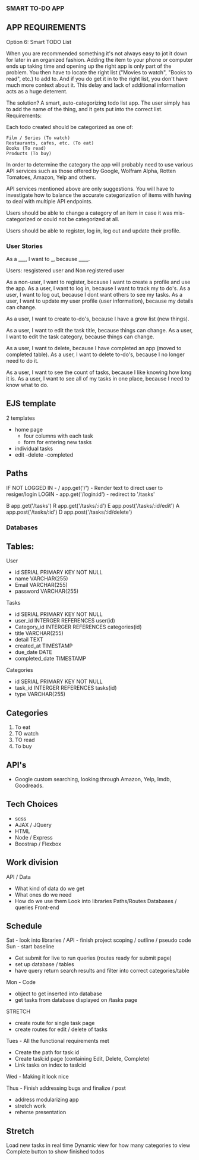 ### SMART TO-DO APP

## APP REQUIREMENTS 

Option 6: Smart TODO List

When you are recommended something it's not always easy to jot it down for later in an organized fashion. Adding the item to your phone or computer ends up taking time and opening up the right app is only part of the problem. You then have to locate the right list ("Movies to watch", "Books to read", etc.) to add to. And if you do get it in to the right list, you don't have much more context about it. This delay and lack of additional information acts as a huge deterrent.

The solution? A smart, auto-categorizing todo list app. The user simply has to add the name of the thing, and it gets put into the correct list.
Requirements:

Each todo created should be categorized as one of:

    Film / Series (To watch)
    Restaurants, cafes, etc. (To eat)
    Books (To read)
    Products (To buy)

In order to determine the category the app will probably need to use various API services such as those offered by Google, Wolfram Alpha, Rotten Tomatoes, Amazon, Yelp and others.

API services mentioned above are only suggestions. You will have to investigate how to balance the accurate categorization of items with having to deal with multiple API endpoints.

Users should be able to change a category of an item in case it was mis-categorized or could not be categorized at all.

Users should be able to register, log in, log out and update their profile.

### User Stories
As a ___, I want to _, because ____.

Users: resgistered user and Non registered user

As a non-user, I want to register, because I want to create a profile and use the app.
As a user, I want to log in, because I want to track my to do's.
As a user, I want to log out, because I dont want others to see my tasks.
As a user, I want to update my user profile (user information), because my details can change.

As a user, I want to create to-do's, because I have a grow list (new things).

As a user, I want to edit the task title, because things can change.
As a user, I want to edit the task category, because things can change.

As a user, I want to delete, because I have completed an app (moved to completed table).
As a user, I want to delete to-do's, because I no longer need to do it.

As a user, I want to see the count of tasks, because I like knowing how long it is.
As a user, I want to see all of my tasks in one place, because I need to know what to do.
## EJS template
2 templates
- home page
  - four columns with each task
  - form for entering new tasks
- individual tasks
 - edit 
 -delete
 -completed


## Paths
IF NOT LOGGED IN - / app.get('/') - Render text to direct user to resiger/login
LOGIN - app.get('/login:id') - redirect to '/tasks'

B app.get('/tasks')
R app.get('/tasks/:id')
E app.post('/tasks/:id/edit')
A app.post('/tasks/:id')
D app.post('/tasks/:id/delete')

### Databases
## Tables:
User
- id SERIAL PRIMARY KEY NOT NULL
- name VARCHAR(255)
- Email VARCHAR(255)
- password VARCHAR(255)

Tasks
- id SERIAL PRIMARY KEY NOT NULL 
- user_id INTERGER REFERENCES user(id)
- Category_id INTERGER REFERENCES categories(id)
- title VARCHAR(255)
- detail TEXT
- created_at TIMESTAMP
- due_date DATE
- completed_date TIMESTAMP

Categories
- id SERIAL PRIMARY KEY NOT NULL 
- task_id INTERGER REFERENCES tasks(id)
- type VARCHAR(255)

## Categories 
1. To eat
2. TO watch
3. TO read
4. To buy


## API's
- Google custom searching, looking through Amazon, Yelp, Imdb, Goodreads.

## Tech Choices
- scss
- AJAX / JQuery
- HTML
- Node / Express
- Boostrap / Flexbox

## Work division
API / Data
- What kind of data do we get
- What ones do we need
- How do we use them
Look into libraries
Paths/Routes
Databases / queries
Front-end

## Schedule
Sat - look into libraries / API - finish project scoping / outline
      / pseudo code
Sun - start baseline
- Get submit for live to run queries
  (routes ready for submit page)
- set up database / tables
- have query return search results and filter into correct categories/table

Mon - Code
- object to get inserted into database
- get tasks from database displayed on /tasks page

STRETCH
- create route for single task page
- create routes for edit / delete of tasks

Tues - All the functional requirements met
- Create the path for task:id
- Create task:id page (containing Edit, Delete, Complete)
- Link tasks on index to task:id

Wed - Making it look nice

Thus - Finish addressing bugs and finalize / post
- address modularizing app
- stretch work
- reherse presentation

## Stretch
Load new tasks in real time
Dynamic view for how many categories to view
Complete button to show finished todos

<!-- ## queries
Set up queries in a file and routes in another. Create the function to run the query and return the promise (.then). In another file import those functions and create the routes that help the html use those queries (create the app.get('/'. (req, res) => {
  return - run the function that does the query
  .then ((thing) => {
    do the thing you wanted with the query
    (res.JSON(thing))
  })
})) -->

